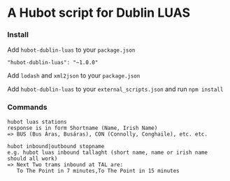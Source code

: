 # A Hubot script for Dublin LUAS

### Install
Add `hubot-dublin-luas` to your `package.json`
```
"hubot-dublin-luas": "~1.0.0"
```
Add `lodash` and `xml2json` to your `package.json`

Add `hubot-dublin-luas` to your `external_scripts.json` and run `npm install`

### Commands

```
hubot luas stations
response is in form Shortname (Name, Irish Name) 
=> BUS (Bus Áras, Busáras), CON (Connolly, Conghaile), etc. etc. 
```

```
hubot inbound|outbound stopname
e.g. hubot luas inbound tallaght (short name, name or irish name should all work)
=> Next Two trams inbound at TAL are: 
   To The Point in 7 minutes,To The Point in 15 minutes
```
